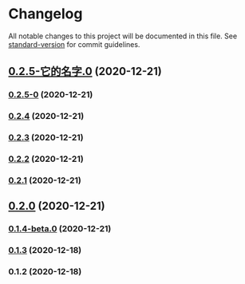 # Changelog

All notable changes to this project will be documented in this file. See [standard-version](https://github.com/conventional-changelog/standard-version) for commit guidelines.

## [0.2.5-它的名字.0](https://github.com/jianmofeng/standard-version-test/compare/v0.2.5-0...v0.2.5-它的名字.0) (2020-12-21)

### [0.2.5-0](https://github.com/jianmofeng/standard-version-test/compare/v0.2.4...v0.2.5-0) (2020-12-21)

### [0.2.4](https://github.com/jianmofeng/standard-version-test/compare/v0.2.3...v0.2.4) (2020-12-21)

### [0.2.3](https://github.com/jianmofeng/standard-version-test/compare/v0.2.0...v0.2.3) (2020-12-21)

### [0.2.2](https://github.com/jianmofeng/standard-version-test/compare/v0.2.0...v0.2.2) (2020-12-21)

### [0.2.1](https://github.com/jianmofeng/standard-version-test/compare/v0.2.0...v0.2.1) (2020-12-21)

## [0.2.0](https://github.com/jianmofeng/standard-version-test/compare/v0.1.4-beta.0...v0.2.0) (2020-12-21)

### [0.1.4-beta.0](https://github.com/jianmofeng/standard-version-test/compare/v0.1.3...v0.1.4-beta.0) (2020-12-21)

### [0.1.3](https://github.com/jianmofeng/standard-version-test/compare/v0.1.2...v0.1.3) (2020-12-18)

### 0.1.2 (2020-12-18)

